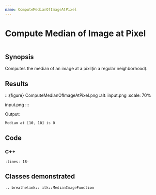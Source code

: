 ```yaml
---
name: ComputeMedianOfImageAtPixel
---
```


# Compute Median of Image at Pixel

```{index} single: MedianImageFunction pair: image; median single: function
```

## Synopsis

Computes the median of an image at a pixil(in a regular neighborhood).

## Results

:::{figure} ComputeMedianOfImageAtPixel.png
:alt: input.png
:scale: 70%

input.png
:::

Output:

```
Median at [10, 10] is 0
```

## Code

### C++

```{literalinclude} Code.cxx
:lines: 18-
```

## Classes demonstrated

```{eval-rst}
.. breathelink:: itk::MedianImageFunction
```

